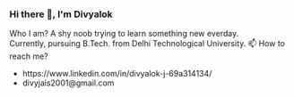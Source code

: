 <h3>Hi there 👋, I'm Divyalok </h3>
Who I am? A shy noob trying to learn something new everday. <br> Currently, pursuing B.Tech. from Delhi Technological University.
📫 How to reach me? 
<ul>
  <li>https://www.linkedin.com/in/divyalok-j-69a314134/ </li>
  <li>divyjais2001@gmail.com</li>
</ul>



<!--
**Divyalok123/divyalok123** is a ✨ _special_ ✨ repository because its `README.md` (this file) appears on your GitHub profile.

Here are some ideas to get you started:

- 🔭 I’m currently working on ...
- 🌱 I’m currently learning ...
- 👯 I’m looking to collaborate on ...
- 🤔 I’m looking for help with ...
- 💬 Ask me about ...
- 📫 How to reach me: ...
- 😄 Pronouns: ...
- ⚡ Fun fact: ...
-->
